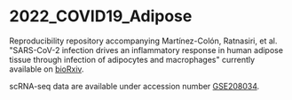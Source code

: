 # 2022_COVID19_Adipose

Reproducibility repository accompanying Martínez-Colón, Ratnasiri, et al. "SARS-CoV-2 infection drives an inflammatory response in human adipose tissue through infection of adipocytes and macrophages" currently available on [bioRxiv](https://www.biorxiv.org/content/10.1101/2021.10.24.465626v1.full?fbclid=IwAR1r812sTIAtdsvtOGYkADCqWno8cfLSHoFfWCoWZL4zVpRZWDGz_lvOywo).

scRNA-seq data are available under accession number [GSE208034](https://www.ncbi.nlm.nih.gov/geo/query/acc.cgi?acc=GSE208034).
